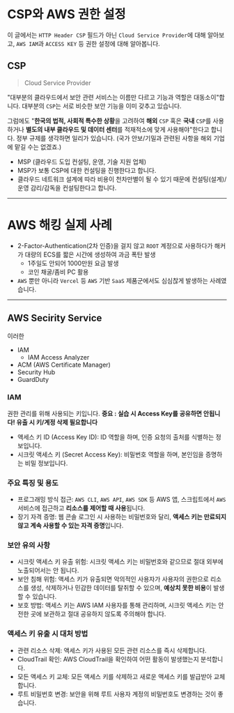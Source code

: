 # CSP와 AWS 권한 설정

이 글에서는 `HTTP Header CSP` 필드가 아닌 `Cloud Service Provider`에 대해 알아보고, `AWS IAM`과 `ACCESS KEY` 등 권한 설정에 대해 알아봅니다.

## CSP

> Cloud Service Provider

"대부분의 클라우드에서 보안 관련 서비스는 이름만 다르고 기능과 역할은 대동소이"합니다. 대부분의 `CSP`는 서로 비슷한 보안 기능을 이미 갖추고 있습니다.

그럼에도 "**한국의 법적, 사회적 특수한 상황**을 고려하여 **해외** `CSP` 혹은 **국내** `CSP`를 사용하거나 **별도의 내부 클라우드 및 데이터 센터**를 적재적소에 맞게 사용해야"한다고 합니다. 정부 규제를 생각하면 일리가 있습니다. (국가 안보/기밀과 관련된 사항을 해외 기업에 맡길 수는 없겠죠.)

- MSP (클라우드 도입 컨설팅, 운영, 기술 지원 업체)
- MSP가 보통 CSP에 대한 컨설팅을 진행한다고 합니다.
- 클라우드 네트워크 설계에 따라 비용이 천차만별이 될 수 있기 때문에 컨설팅(설계)/운영 감리/감독을 컨설팅한다고 합니다.

--- 

# AWS 해킹 실제 사례

- 2-Factor-Authentication(2차 인증)을 걸지 않고 `ROOT` 계정으로 사용하다가 해커가 대량의 ECS를 짧은 시간에 생성하여 과금 폭탄 발생
    - 1주일도 안되어 1000만원 요금 발생
    - 코인 채굴/좀비 PC 활용
- `AWS` 뿐만 아니라 `Vercel` 등 `AWS` 기반 `SaaS` 제품군에서도 심심찮게 발생하는 사례였습니다.


---

## AWS Secirity Service



이러한 

- IAM
    - IAM Access Analyzer
- ACM (AWS Certificate Manager)
- Security Hub
- GuardDuty

### IAM

권한 관리를 위해 사용되는 키입니다.
**중요 : 실습 시 Access Key를 공유하면 안됩니다! 유출 시 키/계정 삭제 필요합니다**

- 액세스 키 ID (Access Key ID): ID 역할을 하며, 인증 요청의 출처를 식별하는 정보입니다.
- 시크릿 액세스 키 (Secret Access Key): 비밀번호 역할을 하며, 본인임을 증명하는 비밀 정보입니다.

### 주요 특징 및 용도

- 프로그래밍 방식 접근: `AWS CLI`, `AWS API`, `AWS SDK` 등 AWS 앱, 스크립트에서 `AWS` 서비스에 접근하고 **리소스를 제어할 때 사용**됩니다.
- 장기 자격 증명: 웹 콘솔 로그인 시 사용하는 비밀번호와 달리, **액세스 키는 만료되지 않고 계속 사용할 수 있는 자격 증명**입니다.

### 보안 유의 사항

- 시크릿 액세스 키 유출 위험: 시크릿 액세스 키는 비밀번호와 같으므로 절대 외부에 노출되어서는 안 됩니다.
- 보안 침해 위험: 액세스 키가 유출되면 악의적인 사용자가 사용자의 권한으로 리소스를 생성, 삭제하거나 민감한 데이터를 탈취할 수 있으며, **예상치 못한 비용**이 발생할 수 있습니다.
- 보호 방법: 액세스 키는 AWS IAM 사용자를 통해 관리하며, 시크릿 액세스 키는 안전한 곳에 보관하고 절대 공유하지 않도록 주의해야 합니다.

### 액세스 키 유출 시 대처 방법

- 관련 리소스 삭제: 액세스 키가 사용된 모든 관련 리소스를 즉시 삭제합니다.
- CloudTrail 확인: AWS CloudTrail을 확인하여 어떤 활동이 발생했는지 분석합니다.
- 모든 액세스 키 교체: 모든 액세스 키를 삭제하고 새로운 액세스 키를 발급받아 교체합니다.
- 루트 비밀번호 변경: 보안을 위해 루트 사용자 계정의 비밀번호도 변경하는 것이 좋습니다.


